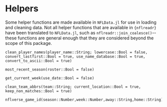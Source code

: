 # Helpers

Some helper functions are made available in `NFLData.jl` for use in loading and cleaning data. Not all helper functions that are available in `{nflreadr}` have been translated to `NFLData.jl`, such as `nflreadr::join_coalesce()`--these functions are general enough that they are considered beyond the scope of this package.

```@docs
clean_player_names(player_name::String; lowercase::Bool = false, convert_lastfirst::Bool = true, use_name_database::Bool = true, convert_to_ascii::Bool = true)
```

```@docs
most_recent_season(roster::Bool = false)
```

```@docs
get_current_week(use_date::Bool = false)
```

```@docs
clean_team_abbrs(team::String; current_location::Bool = true, keep_non_matches::Bool = true)
```

```@docs
nflverse_game_id(season::Number,week::Number,away::String,home::String)
```